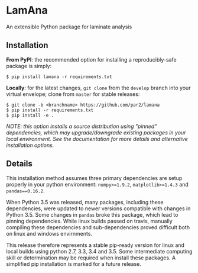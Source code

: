 # LamAna

An extensible Python package for laminate analysis

## Installation

**From PyPI**: the recommended option for installing a reproducibly-safe package is simply:

    $ pip install lamana -r requirements.txt

**Locally**: for the latest changes, `git clone` from the `develop` branch into your virtual envelope; clone from `master` for stable releases:


    $ git clone -b <branchname> https://github.com/par2/lamana
    $ pip install -r requirements.txt
    $ pip install -e .

*NOTE: this option installs a source distribution using "pinned" dependencies, which may upgrade/downgrade existing packages in your local environment.  See the documentation for more details and alternative installation options.*

## Details

This installation method assumes three primary dependencies are setup properly in your python environment: `numpy>=1.9.2`, `matplotlib>=1.4.3` and `pandas==0.16.2`.  

When Python 3.5 was released, many packages, including these dependencies, were updated to newer versions compatible with changes in Python 3.5.  Some changes in `pandas` broke this package, which lead to pinning dependencies.  While linux builds passed on travis, manually compiling these dependencies and sub-dependencies proved difficult both on linux and windows envirnments.  

This release therefore represents a stable pip-ready version for linux and local builds using python 2.7, 3.3, 3.4 and 3.5.  Some intermediate computing skill or determination may be required when install these packages.  A simplified pip installation is marked for a future release.
